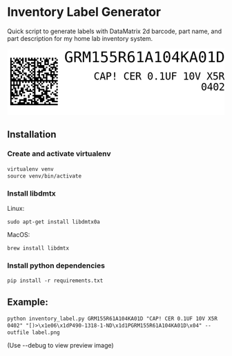 # Inventory Label Generator

Quick script to generate labels with DataMatrix 2d barcode, part name, and part description for my home lab inventory system.

![Example label](sample_label.png)

## Installation
### Create and activate virtualenv
```
virtualenv venv
source venv/bin/activate
```

### Install libdmtx
Linux:
```
sudo apt-get install libdmtx0a
```

MacOS:
```
brew install libdmtx
```

### Install python dependencies
```
pip install -r requirements.txt
```

## Example:
```
python inventory_label.py GRM155R61A104KA01D "CAP! CER 0.1UF 10V X5R 0402" "[)>\x1e06\x1dP490-1318-1-ND\x1d1PGRM155R61A104KA01D\x04" --outfile label.png
```

(Use --debug to view preview image)
